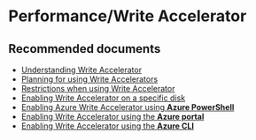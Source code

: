 <properties
	pageTitle="Performance/Write Accelerator"
	description="Performance/Write Accelerator"
	service="microsoft.compute"
	resource="virtualmachines"
	authors="scottAzure"
	displayOrder=""
	selfHelpType="generic"
	supportTopicIds="32608639"
	resourceTags=""
	productPesIds="14749"
	cloudEnvironments="public"
/>

# Performance/Write Accelerator

## **Recommended documents**

* [Understanding Write Accelerator](https://docs.microsoft.com/azure/virtual-machines/windows/how-to-enable-write-accelerator)<br>
* [Planning for using Write Accelerators](https://docs.microsoft.com/azure/virtual-machines/windows/how-to-enable-write-accelerator#planning-for-using-write-accelerator)<br>
* [Restrictions when using Write Accelerator](https://docs.microsoft.com/en-us/azure/virtual-machines/how-to-enable-write-accelerator#restrictions-when-using-write-accelerator)<br>
* [Enabling Write Accelerator on a specific disk](https://docs.microsoft.com/azure/virtual-machines/windows/how-to-enable-write-accelerator#enabling-write-accelerator-on-a-specific-disk)<br>
* [Enabling Azure Write Accelerator using **Azure PowerShell**](https://docs.microsoft.com/azure/virtual-machines/windows/how-to-enable-write-accelerator#enabling-azure-write-accelerator-using-azure-powershell)<br>
* [Enabling Write Accelerator using the **Azure portal**](https://docs.microsoft.com/azure/virtual-machines/windows/how-to-enable-write-accelerator#enabling-write-accelerator-using-the-azure-portal)<br>
* [Enabling Write Accelerator using the **Azure CLI**](https://docs.microsoft.com/azure/virtual-machines/windows/how-to-enable-write-accelerator#enabling-write-accelerator-using-the-azure-cli) 
